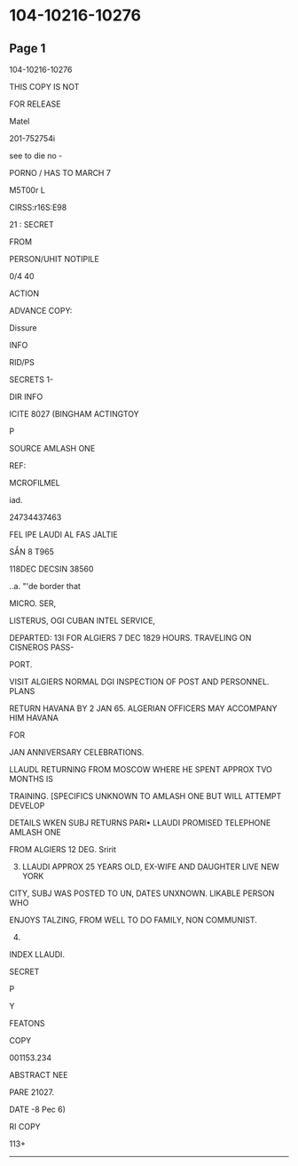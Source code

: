 # 104-10216-10276

## Page 1

104-10216-10276

THIS COPY IS NOT

FOR RELEASE

Matel

201-752754i

see to die no -

PORNO / HAS TO MARCH 7

M5T00r L

CIRSS:r16S:E98

21 : SECRET

FROM

PERSON/UHIT NOTIPILE

0/4 40

ACTION

ADVANCE COPY:

Dissure

INFO

RID/PS

SECRETS 1-

DIR INFO

ICITE 8027 (BINGHAM ACTINGTOY

P

SOURCE AMLASH ONE

REF:

MCROFILMEL

iad.

24734437463

FEL IPE LAUDI AL FAS JALTIE

SẮN 8 T965

118DEC DECSIN 38560

..a. "'de border that

MICRO. SER,

LISTERUS, OGI CUBAN INTEL SERVICE,

DEPARTED: 13I FOR ALGIERS 7 DEC 1829 HOURS. TRAVELING ON CISNEROS PASS-

PORT.

VISIT ALGIERS NORMAL DGI INSPECTION OF POST AND PERSONNEL. PLANS

RETURN HAVANA BY 2 JAN 65. ALGERIAN OFFICERS MAY ACCOMPANY HIM HAVANA

FOR

JAN ANNIVERSARY CELEBRATIONS.

LLAUDL RETURNING FROM MOSCOW WHERE HE SPENT APPROX TVO MONTHS IS

TRAINING. [SPECIFICS UNKNOWN TO AMLASH ONE BUT WILL ATTEMPT DEVELOP

DETAILS WKEN SUBJ RETURNS PARI• LLAUDI PROMISED TELEPHONE AMLASH ONE

FROM ALGIERS 12 DEG. Sririt

3. LLAUDI APPROX 25 YEARS OLD, EX-WIFE AND DAUGHTER LIVE NEW YORK

CITY, SUBJ WAS POSTED TO UN, DATES UNXNOWN. LIKABLE PERSON WHO

ENJOYS TALZING, FROM WELL TO DO FAMILY, NON COMMUNIST.

4.

INDEX LLAUDI.

SECRET

P

Y

FEATONS

COPY

001153.234

ABSTRACT NEE

PARE 21027.

DATE -8 Pec 6)

RI COPY

113+

---

